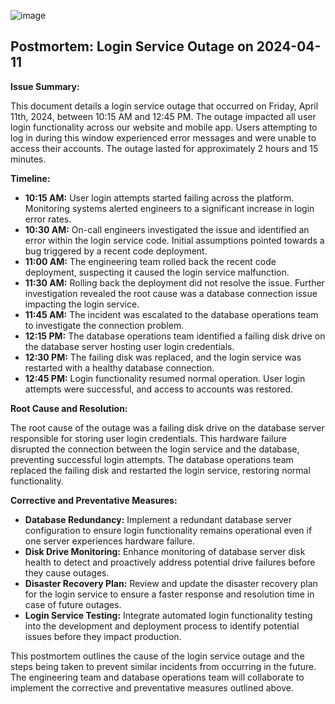 ![image](https://github.com/rugue/alx-system_engineering-devops/assets/20070768/c74bcf46-74de-4b81-9136-513e78b24651)


## Postmortem: Login Service Outage on 2024-04-11

**Issue Summary:**

This document details a login service outage that occurred on Friday, April 11th, 2024, between 10:15 AM and 12:45 PM. The outage impacted all user login functionality across our website and mobile app. Users attempting to log in during this window experienced error messages and were unable to access their accounts.  The outage lasted for approximately 2 hours and 15 minutes.

**Timeline:**

* **10:15 AM:** User login attempts started failing across the platform. Monitoring systems alerted engineers to a significant increase in login error rates.
* **10:30 AM:** On-call engineers investigated the issue and identified an error within the login service code. Initial assumptions pointed towards a bug triggered by a recent code deployment.
* **11:00 AM:** The engineering team rolled back the recent code deployment, suspecting it caused the login service malfunction. 
* **11:30 AM:** Rolling back the deployment did not resolve the issue. Further investigation revealed the root cause was a database connection issue impacting the login service.
* **11:45 AM:** The incident was escalated to the database operations team to investigate the connection problem.
* **12:15 PM:** The database operations team identified a failing disk drive on the database server hosting user login credentials. 
* **12:30 PM:** The failing disk was replaced, and the login service was restarted with a healthy database connection.
* **12:45 PM:** Login functionality resumed normal operation. User login attempts were successful, and access to accounts was restored.

**Root Cause and Resolution:**

The root cause of the outage was a failing disk drive on the database server responsible for storing user login credentials. This hardware failure disrupted the connection between the login service and the database, preventing successful login attempts. The database operations team replaced the failing disk and restarted the login service, restoring normal functionality.

**Corrective and Preventative Measures:**

*  **Database Redundancy:** Implement a redundant database server configuration to ensure login functionality remains operational even if one server experiences hardware failure.
* **Disk Drive Monitoring:** Enhance monitoring of database server disk health to detect and proactively address potential drive failures before they cause outages.
* **Disaster Recovery Plan:** Review and update the disaster recovery plan for the login service to ensure a faster response and resolution time in case of future outages.
* **Login Service Testing:** Integrate automated login functionality testing into the development and deployment process to identify potential issues before they impact production.


This postmortem outlines the cause of the login service outage and the steps being taken to prevent similar incidents from occurring in the future. The engineering team and database operations team will collaborate to implement the corrective and preventative measures outlined above. 

